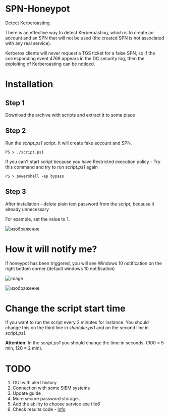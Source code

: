 # SPN-Honeypot
Detect Kerberoasting.

There is an effective way to detect Kerberoasting, which is to create an account and an SPN that will not be used (the created SPN is not associated with any real service). 

Kerberos clients will never request a TGS ticket for a false SPN, so if the corresponding event 4769 appears in the DC security log, then the exploiting of Kerberoasting can be noticed.

# Installation
## Step 1
Download the archive with scripts and extract it to some place

## Step 2
Run the *script.ps1* script. It will create fake account and SPN.

```
PS > ./script.ps1
```

If you can't start script because you have Restricted execution policy - Try this command and try to run *script.ps1* again

```
PS > powershell -ep bypass
```

## Step 3
After installation - delete plain text password from the script, because it already unnecessary

For example, set the value to 1.

![изображение](https://user-images.githubusercontent.com/66217512/194409894-2e45def3-c870-4046-a47b-61615cea4589.png)


# How it will notify me?
If honeypot has been triggered, you will see Windows 10 notification on the right bottom corner (default windows 10 notification)

![image](https://user-images.githubusercontent.com/66217512/157062031-3f52bc72-411f-48f2-b110-04657388b9f3.png)

![изображение](https://user-images.githubusercontent.com/66217512/194408763-58e04bf6-65d6-4a7a-b701-95f0158b19b4.png)


# Change the script start time

If you want to run the script every 2 minutes for instance. You should change this on the third line in *sheduler.ps1* and on the second line in *script.ps1*.

**Attention**: In the *script.ps1* you should change the time in seconds. (300 = 5 min, 120 = 2 min).

# TODO


1. GUI with alert history
2. Connection with some SIEM systems
3. Update guide
4. More secure password storage...
5. Add the ability to choose service exe file6
6. Check results code - [info](https://www.ultimatewindowssecurity.com/securitylog/encyclopedia/event.aspx?eventID=4769)
